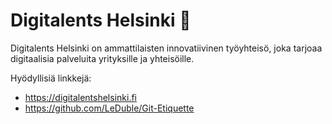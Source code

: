 # Digitalents Helsinki :wave:

Digitalents Helsinki on ammattilaisten innovatiivinen työyhteisö, joka tarjoaa digitaalisia palveluita yrityksille ja yhteisöille.

Hyödyllisiä linkkejä:
* https://digitalentshelsinki.fi
* https://github.com/LeDuble/Git-Etiquette